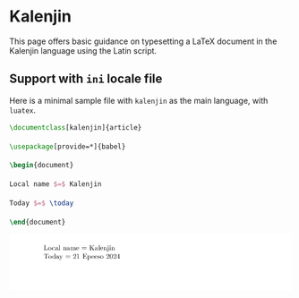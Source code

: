 # Kalenjin

This page offers basic guidance on typesetting a LaTeX document in the
Kalenjin language using the Latin script.

## Support with `ini` locale file

Here is a minimal sample file with `kalenjin` as the main language, with `luatex`.

```tex
\documentclass[kalenjin]{article}

\usepackage[provide=*]{babel}

\begin{document}

Local name $=$ Kalenjin

Today $=$ \today

\end{document}
```

![](../media/locale-kalenjin.png)